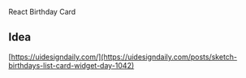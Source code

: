 React Birthday Card
## Idea

[https://uidesigndaily.com/](https://uidesigndaily.com/posts/sketch-birthdays-list-card-widget-day-1042)
